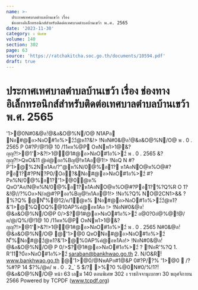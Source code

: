 ```yaml
---
name: >-
  ประกาศเทศบาลตำบลบ้านเขว้า เรื่อง
  ช่องทางอิเล็กทรอนิกส์สำหรับติดต่อเทศบาลตำบลบ้านเขว้า พ.ศ. 2565
date: '2023-11-30'
category: ง พิเศษ
volume: 140
section: 302
page: 63
source: 'https://ratchakitcha.soc.go.th/documents/10594.pdf'
draft: true
---
```


# ประกาศเทศบาลตำบลบ้านเขว้า เรื่อง ช่องทางอิเล็กทรอนิกส์สำหรับติดต่อเทศบาลตำบลบ้านเขว้า พ.ศ. 2565

'1>@0N#0&@ล!ํ@&ล&O@%N/O@ N1APอ Nอ#@อ>NลO#1อ%>2์2ํ@ห1?&!> !NอN#0&@ล!ํ@&ล&O@%N/O@ พ . 0 . 2565 P 0#?P/@!1@ 10 /11คห%@P OหNพ1>1@&?ญญ?!>@1'>&?!>1@@1#@อ>NลO#1อ%>2์ พ . 0 . 2565 &?ญญ?!>QหO&11 @คํ@ออ%Bญ@!ห1Aอ@1!> !NอQ N #?P'1>@%2Nห1Aอ/?"@ห%N/0@%อ1? ห1AอNO@ห%O@#?Pอ1?#?PN?P0/Oอ?&Nอ#@อ>NลO#1อ%>2์ #?Pห%N/0@%อ1?'1>@0ํ@ห% QหO"Aอ/N@ห%N/0@%อ1?ห1AอNO@ห%O@#?Pอ1?%?Q%R O 1?&!@//?%Oล>N/ล@#?Pออ%Bญ@!ห1Aอ@1!> !Nอ%?Q% NO@2CN1>&& ? %?Q% @N'็%@12/ค/1ํ@ห% Nอ#@อ>NลO#1อ%>2์2ํ@ห1?&'1>@%QOQ%@10AP%คํ@อห1Aอ !> !NอN#0&@ล!ํ@&ล&O@%N/O@P 0/>$?@1#@อ>NลO#1อ%>2์ อ@0?0อํ@%@!@/ค/@/Q%/@!1@ 10 /11คห%@P OหNพ1>1@&?ญญ?!>@1'>&?!>1@@1#@อ>NลO#1อ%>2์ พ . 0 . 2565 N#0&@ล!ํ@&ล&O@%N/O@ @'1>@0 QหONอ#@อ>NลO#1อ%>2์ N'็%Nอ#@2ํ@ห1?&'1>@%0AP%คํ@อห1Aอ!> !NอN#0&@ล!ํ@&ล&O@%N/O@ P 0/>$?@1#@อ>NลO#1อ%>2์ ? !NอR'%?Q 1. R'11?0์อ>NลO#1อ%>2์ saraban@bankhwao.go.th 2. N/O&R!์ www.bankhwao.go.th @'1>@0/@NพAPอ#1@&P 0#?P/?% '1>@0  /?%#?P 14 $?%/@ค/ พ . 0 . 2_` 5 $/? >%?0 %@0N#0/%!1?!ํ@&ล&O@%N/O@ หน้า 63 เลม 140 ตอนพิเศษ 302 ง ราชกิจจานุเบกษา 30 พฤศจิกายน 2566 Powered by TCPDF (www.tcpdf.org)
